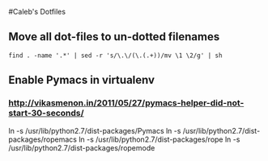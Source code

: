 #Caleb's Dotfiles

## Move all dot-files to un-dotted filenames
    find . -name '.*' | sed -r 's/\.\/(\.(.+))/mv \1 \2/g' | sh

## Enable Pymacs in virtualenv
### http://vikasmenon.in/2011/05/27/pymacs-helper-did-not-start-30-seconds/

ln -s /usr/lib/python2.7/dist-packages/Pymacs
ln -s /usr/lib/python2.7/dist-packages/ropemacs
ln -s /usr/lib/python2.7/dist-packages/rope
ln -s /usr/lib/python2.7/dist-packages/ropemode
